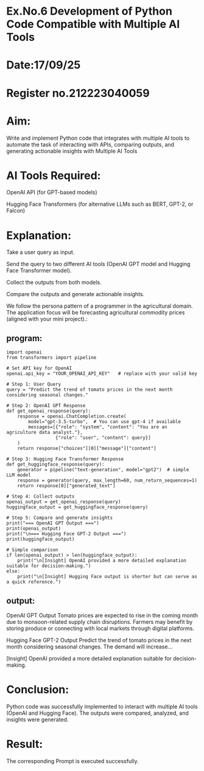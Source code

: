 # Ex.No.6 Development of Python Code Compatible with Multiple AI Tools
# Date:17/09/25
# Register no.212223040059
# Aim:
Write and implement Python code that integrates with multiple AI tools to automate the task of interacting with APIs, comparing outputs, and generating actionable insights with Multiple AI Tools
# AI Tools Required:
OpenAI API (for GPT-based models)

Hugging Face Transformers (for alternative LLMs such as BERT, GPT-2, or Falcon)
# Explanation:
Take a user query as input.

Send the query to two different AI tools (OpenAI GPT model and Hugging Face Transformer model).

Collect the outputs from both models.

Compare the outputs and generate actionable insights.

We follow the persona pattern of a programmer in the agricultural domain. The application focus will be forecasting agricultural commodity prices (aligned with your mini project).:
## program:
```
import openai
from transformers import pipeline

# Set API key for OpenAI
openai.api_key = "YOUR_OPENAI_API_KEY"   # replace with your valid key

# Step 1: User Query
query = "Predict the trend of tomato prices in the next month considering seasonal changes."

# Step 2: OpenAI GPT Response
def get_openai_response(query):
    response = openai.ChatCompletion.create(
        model="gpt-3.5-turbo",  # You can use gpt-4 if available
        messages=[{"role": "system", "content": "You are an agriculture data analyst."},
                  {"role": "user", "content": query}]
    )
    return response["choices"][0]["message"]["content"]

# Step 3: Hugging Face Transformer Response
def get_huggingface_response(query):
    generator = pipeline("text-generation", model="gpt2")  # simple LLM model
    response = generator(query, max_length=60, num_return_sequences=1)
    return response[0]["generated_text"]

# Step 4: Collect outputs
openai_output = get_openai_response(query)
huggingface_output = get_huggingface_response(query)

# Step 5: Compare and generate insights
print("=== OpenAI GPT Output ===")
print(openai_output)
print("\n=== Hugging Face GPT-2 Output ===")
print(huggingface_output)

# Simple comparison
if len(openai_output) > len(huggingface_output):
    print("\n[Insight] OpenAI provided a more detailed explanation suitable for decision-making.")
else:
    print("\n[Insight] Hugging Face output is shorter but can serve as a quick reference.")
```
## output:
OpenAI GPT Output Tomato prices are expected to rise in the coming month due to monsoon-related supply chain disruptions. Farmers may benefit by storing produce or connecting with local markets through digital platforms.

Hugging Face GPT-2 Output Predict the trend of tomato prices in the next month considering seasonal changes. The demand will increase...

[Insight] OpenAI provided a more detailed explanation suitable for decision-making.
# Conclusion:
Python code was successfully implemented to interact with multiple AI tools (OpenAI and Hugging Face). The outputs were compared, analyzed, and insights were generated.
# Result:
The corresponding Prompt is executed successfully.
